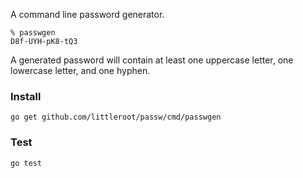A command line password generator.

```
% passwgen
D8f-UYH-pK8-tQ3
```

A generated password will contain at least one uppercase letter, one lowercase
letter, and one hyphen.

### Install

```
go get github.com/littleroot/passw/cmd/passwgen
```

### Test

```
go test
```
